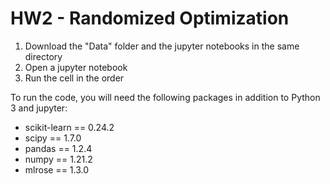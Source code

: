 # HW2 - Randomized Optimization 

1. Download the "Data" folder and the jupyter notebooks in the same directory
2. Open a jupyter notebook 
3. Run the cell in the order 

To run the code, you will need the following packages in addition to Python 3 and jupyter: 

- scikit-learn      ==            0.24.2
- scipy              ==           1.7.0
- pandas              ==          1.2.4
- numpy                ==         1.21.2
- mlrose == 1.3.0
